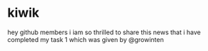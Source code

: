 # kiwik
hey github members i iam so thrilled to share this news that i have completed my task 1 which was given by @growinten 
